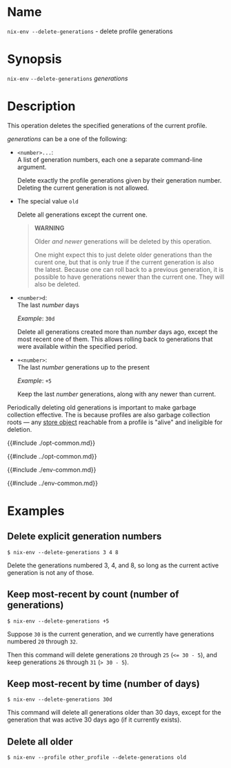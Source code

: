 # Name

`nix-env --delete-generations` - delete profile generations

# Synopsis

`nix-env` `--delete-generations` *generations*

# Description

This operation deletes the specified generations of the current profile.

*generations* can be a one of the following:

- <span id="generations-list">`<number>...`</span>:\
  A list of generation numbers, each one a separate command-line argument.

  Delete exactly the profile generations given by their generation number.
  Deleting the current generation is not allowed.

- The special value <span id="generations-old">`old`</span>

  Delete all generations except the current one.

  > **WARNING**
  >
  > Older *and newer* generations will be deleted by this operation.
  >
  > One might expect this to just delete older generations than the curent one, but that is only true if the current generation is also the latest.
  > Because one can roll back to a previous generation, it is possible to have generations newer than the current one.
  > They will also be deleted.

- <span id="generations-time">`<number>d`</span>:\
  The last *number* days

  *Example*: `30d`

  Delete all generations created more than *number* days ago, except the most recent one of them.
  This allows rolling back to generations that were available within the specified period.

- <span id="generations-count">`+<number>`</span>:\
  The last *number* generations up to the present

  *Example*: `+5`

  Keep the last *number* generations, along with any newer than current.

Periodically deleting old generations is important to make garbage collection
effective.
The is because profiles are also garbage collection roots — any [store object] reachable from a profile is "alive" and ineligible for deletion.

[store object]: @docroot@/glossary.md#gloss-store-object

{{#include ./opt-common.md}}

{{#include ../opt-common.md}}

{{#include ./env-common.md}}

{{#include ../env-common.md}}

# Examples

## Delete explicit generation numbers

```console
$ nix-env --delete-generations 3 4 8
```

Delete the generations numbered 3, 4, and 8, so long as the current active generation is not any of those.

## Keep most-recent by count (number of generations)

```console
$ nix-env --delete-generations +5
```

Suppose `30` is the current generation, and we currently have generations numbered `20` through `32`.

Then this command will delete generations `20` through `25` (`<= 30 - 5`),
and keep generations `26` through `31` (`> 30 - 5`).

## Keep most-recent by time (number of days)

```console
$ nix-env --delete-generations 30d
```

This command will delete all generations older than 30 days, except for the generation that was active 30 days ago (if it currently exists).

## Delete all older

```console
$ nix-env --profile other_profile --delete-generations old
```
